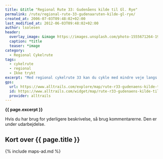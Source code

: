 ```yaml
---
title: &title "Regional Rute 33: Gudenåens kilde til Gl. Rye"
permalink: /rute/regional-rute-33-gudenaaruten-kilde-gl-rye/
created_at: 2006-07-03T09:48:02+02:00
last_modified_at: 2012-06-03T09:48:02+02:00
author: lsolesen
header:
  overlay_image: &image https://images.unsplash.com/photo-1555671264-19bbb3d58321?ixlib=rb-1.2.1&ixid=eyJhcHBfaWQiOjEyMDd9&auto=format&fit=crop&w=1650&q=80
  caption: *title
  teaser: *image
category:
  - Regional Cykelrute
tags:
  - cykelrute
  - regional
  - Ikke trykt
excerpt: "Med regional cykelrute 33 kan du cykle med mindre veje langs Gudenådalen fra kilden tæt på vandskel og Hærvej til syd for Gl. Rye, tæt på Øm Kloster. Herfra kan du cykle videre ad Regionalrute 30 helt til Randers."
gps:
  url: https://www.alltrails.com/explore/map/rute-r33-gudenaens-kilde-til-gl-rye-45-km-69cd21a
  id: https://www.alltrails.com/widget/map/rute-r33-gudenaens-kilde-til-gl-rye-45-km-69cd21a
  provider: alltrails
---
```


**{{ page.excerpt }}**

Hvis du har brug for yderligere beskrivelse, så brug kommentarerne. Den er under udarbejdelse.

## Kort over {{ page.title }}

{% include maps-ad.md %}
